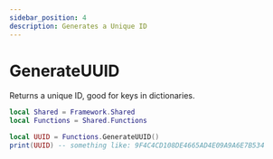 ```yaml
---
sidebar_position: 4
description: Generates a Unique ID
---
```


# GenerateUUID
Returns a unique ID, good for keys in dictionaries.

```lua
local Shared = Framework.Shared
local Functions = Shared.Functions

local UUID = Functions.GenerateUUID()
print(UUID) -- something like: 9F4C4CD108DE4665AD4E09A9A6E7B534

```